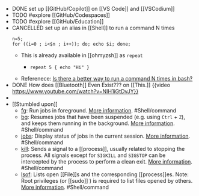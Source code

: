 - DONE set up [[GitHub/Copilot]] on [[VS Code]] and [[VSCodium]]
- TODO #explore [[GitHub/Codespaces]]
- TODO #explore [[GitHub/Education]]
- CANCELLED set up an alias in [[Shell]] to run a command N times
  ```shell
  n=5;
  for ((i=0 ; i<$n ; i++)); do; echo $i; done;
  ```
	- This is already available in [[ohmyzsh]] as `repeat`
		- ```shell
		  repeat 5 { echo "Hi" }
		  ```
	- Referenece:
	  [Is there a better way to run a command N times in bash?](https://stackoverflow.com/a/3737773/7753274)
- DONE How does [[Bluetooth]] Even Exist??? on [[This.]]
  {{video https://www.youtube.com/watch?v=NIH1iGtDvJY}}
-
- [[Stumbled upon]]
	- [fg](https://command-not-found.com/fg): Run jobs in foreground. [More information](https://manned.org/fg). #Shell/command
	- [bg](https://command-not-found.com/bg): Resumes jobs that have been suspended (e.g. using `Ctrl` + `Z`), and keeps them running in the background. [More information](https://manned.org/bg). #Shell/command
	- [jobs](https://command-not-found.com/jobs): Display status of jobs in the current session. [More information](https://manned.org/jobs). #Shell/command
	- [kill](https://command-not-found.com/kill): Sends a signal to a [[process]], usually related to stopping the process. All signals except for `SIGKILL` and `SIGSTOP` can be intercepted by the process to perform a clean exit. [More information](https://manned.org/kill). #Shell/command
	- [lsof](https://command-not-found.com/lsof): Lists open [[File]]s and the corresponding [[process]]es. Note: Root privileges (or [[sudo]] ) is required to list files opened by others. [More information](https://manned.org/lsof). #Shell/command
